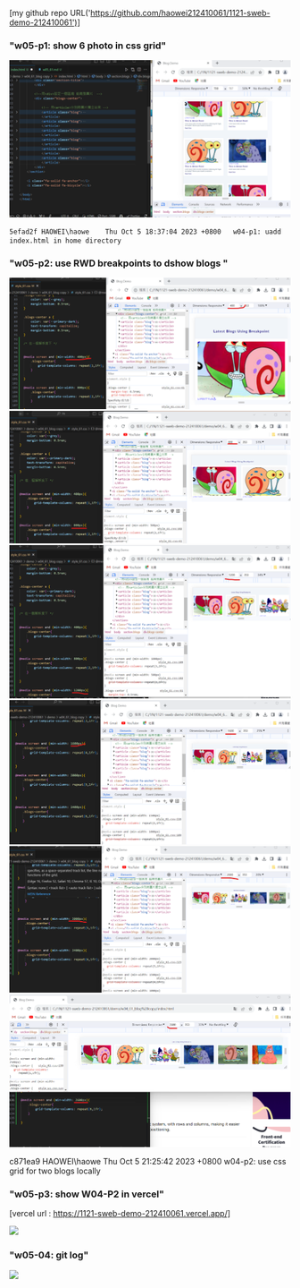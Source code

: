[my github repo URL('https://github.com/haowei212410061/1121-sweb-demo-212410061')]

### "w05-p1: show 6 photo in css grid"
![](w05-p1.png)


```
5efad2f HAOWEI\haowe    Thu Oct 5 18:37:04 2023 +0800   w04-p1: uadd index.html in home directory
```

### "w05-p2: use RWD breakpoints to dshow blogs "
![](w05-p2-1.png)
![](w05-p2-2.png)
![](w05-p2-3.png)
![](w05-p2-4.png)
![](w05-p2-5.png)
![](w05-p2-6.png)

c871ea9 HAOWEI\haowe    Thu Oct 5 21:25:42 2023 +0800   w04-p2: use css grid for two blogs locally

### "w05-p3: show W04-P2 in vercel"
[vercel url : https://1121-sweb-demo-212410061.vercel.app/]

![](w05-p3-1.png)


### "w05-04: git log"
![](w05-p3-2.png)

